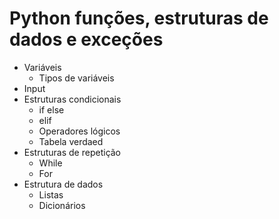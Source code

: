 # Python funções, estruturas de dados e exceções
- Variáveis
    - Tipos de variáveis
- Input
- Estruturas condicionais
    - if else
    - elif
    - Operadores lógicos
    - Tabela verdaed
- Estruturas de repetição
    - While
    - For
- Estrutura de dados
    - Listas
    - Dicionários